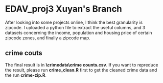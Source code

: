 # EDAV_proj3 Xuyan's Branch

After looking into some projects online, I think the best granularity is zipcode. I uploaded a python file to extract the useful columns, and 3 datasets concerning the income, population and housing price of certain zipcode zones, and finally a zipcode map.


## crime couts
The final result is in **\crimedata\crime counts.csv**. If you want to repreduce the result, please run **crime_clean.R** first to get the cleaned crime data and the run **crime-zip.R**.
